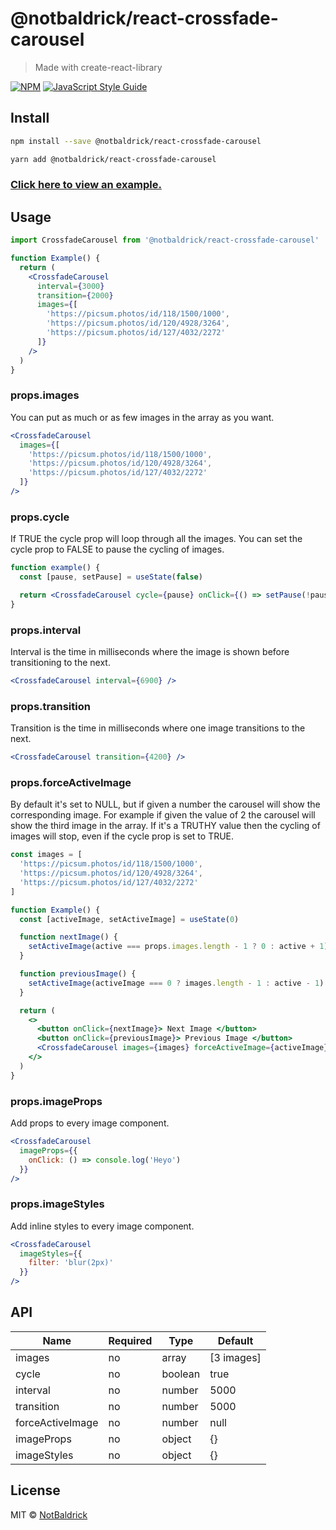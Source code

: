 # @notbaldrick/react-crossfade-carousel

> Made with create-react-library

[![NPM](https://img.shields.io/npm/v/@notbaldrick/react-crossfade-carousel.svg)](https://www.npmjs.com/package/@notbaldrick/react-crossfade-carousel) [![JavaScript Style Guide](https://img.shields.io/badge/code_style-standard-brightgreen.svg)](https://standardjs.com)

## Install

```bash
npm install --save @notbaldrick/react-crossfade-carousel
```

```bash
yarn add @notbaldrick/react-crossfade-carousel
```

<!-- ![](https://github.com/NotBaldrick/react-crossfade-carousel) -->

### [Click here to view an example.](https://codesandbox.io/s/react-crossfade-carousel-efc0b?file=/src/App.js 'sandbox example')

## Usage

```jsx
import CrossfadeCarousel from '@notbaldrick/react-crossfade-carousel'

function Example() {
  return (
    <CrossfadeCarousel
      interval={3000}
      transition={2000}
      images={[
        'https://picsum.photos/id/118/1500/1000',
        'https://picsum.photos/id/120/4928/3264',
        'https://picsum.photos/id/127/4032/2272'
      ]}
    />
  )
}
```

### props.images

You can put as much or as few images in the array as you want.

```jsx
<CrossfadeCarousel
  images={[
    'https://picsum.photos/id/118/1500/1000',
    'https://picsum.photos/id/120/4928/3264',
    'https://picsum.photos/id/127/4032/2272'
  ]}
/>
```

### props.cycle

If TRUE the cycle prop will loop through all the images.
You can set the cycle prop to FALSE to pause the cycling of images.

```jsx
function example() {
  const [pause, setPause] = useState(false)

  return <CrossfadeCarousel cycle={pause} onClick={() => setPause(!pause)} />
}
```

### props.interval

Interval is the time in milliseconds where the image is shown before transitioning to the next.

```jsx
<CrossfadeCarousel interval={6900} />
```

### props.transition

Transition is the time in milliseconds where one image transitions to the next.

```jsx
<CrossfadeCarousel transition={4200} />
```

### props.forceActiveImage

By default it's set to NULL, but if given a number the carousel will show the corresponding image.
For example if given the value of 2 the carousel will show the third image in the array.
If it's a TRUTHY value then the cycling of images will stop, even if the cycle prop is set to TRUE.

```jsx
const images = [
  'https://picsum.photos/id/118/1500/1000',
  'https://picsum.photos/id/120/4928/3264',
  'https://picsum.photos/id/127/4032/2272'
]

function Example() {
  const [activeImage, setActiveImage] = useState(0)

  function nextImage() {
    setActiveImage(active === props.images.length - 1 ? 0 : active + 1)
  }

  function previousImage() {
    setActiveImage(activeImage === 0 ? images.length - 1 : active - 1)
  }

  return (
    <>
      <button onClick={nextImage}> Next Image </button>
      <button onClick={previousImage}> Previous Image </button>
      <CrossfadeCarousel images={images} forceActiveImage={activeImage} />
    </>
  )
}
```

### props.imageProps

Add props to every image component.

```jsx
<CrossfadeCarousel
  imageProps={{
    onClick: () => console.log('Heyo')
  }}
/>
```

### props.imageStyles

Add inline styles to every image component.

```jsx
<CrossfadeCarousel
  imageStyles={{
    filter: 'blur(2px)'
  }}
/>
```

## API

| Name             | Required | Type    | Default    |
| ---------------- | -------- | ------- | ---------- |
| images           | no       | array   | [3 images] |
| cycle            | no       | boolean | true       |
| interval         | no       | number  | 5000       |
| transition       | no       | number  | 5000       |
| forceActiveImage | no       | number  | null       |
| imageProps       | no       | object  | {}         |
| imageStyles      | no       | object  | {}         |

## License

MIT © [NotBaldrick](https://github.com/NotBaldrick)
